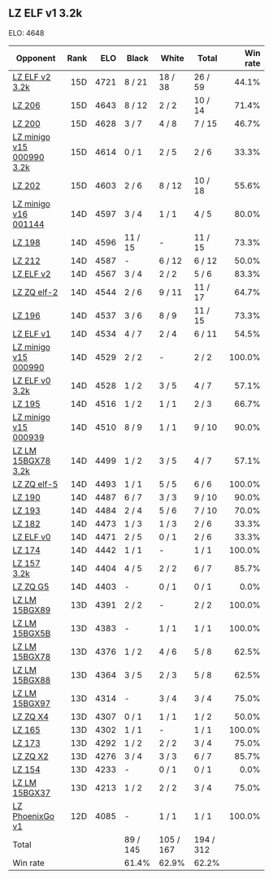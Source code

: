 ## LZ ELF v1 3.2k ##

ELO: 4648

Opponent | Rank | ELO | Black | White | Total | Win rate
---------|-----:|----:|-------|-------|-------|-------:
[LZ ELF v2 3.2k](LZ%20ELF%20v2%203.2k.md) | 15D | 4721 | 8 / 21 | 18 / 38 | 26 / 59 | 44.1%
[LZ 206](LZ%20206.md) | 15D | 4643 | 8 / 12 | 2 / 2 | 10 / 14 | 71.4%
[LZ 200](LZ%20200.md) | 15D | 4628 | 3 / 7 | 4 / 8 | 7 / 15 | 46.7%
[LZ minigo v15 000990 3.2k](LZ%20minigo%20v15%20000990%203.2k.md) | 15D | 4614 | 0 / 1 | 2 / 5 | 2 / 6 | 33.3%
[LZ 202](LZ%20202.md) | 15D | 4603 | 2 / 6 | 8 / 12 | 10 / 18 | 55.6%
[LZ minigo v16 001144](LZ%20minigo%20v16%20001144.md) | 14D | 4597 | 3 / 4 | 1 / 1 | 4 / 5 | 80.0%
[LZ 198](LZ%20198.md) | 14D | 4596 | 11 / 15 | - | 11 / 15 | 73.3%
[LZ 212](LZ%20212.md) | 14D | 4587 | - | 6 / 12 | 6 / 12 | 50.0%
[LZ ELF v2](LZ%20ELF%20v2.md) | 14D | 4567 | 3 / 4 | 2 / 2 | 5 / 6 | 83.3%
[LZ ZQ elf-2](LZ%20ZQ%20elf-2.md) | 14D | 4544 | 2 / 6 | 9 / 11 | 11 / 17 | 64.7%
[LZ 196](LZ%20196.md) | 14D | 4537 | 3 / 6 | 8 / 9 | 11 / 15 | 73.3%
[LZ ELF v1](LZ%20ELF%20v1.md) | 14D | 4534 | 4 / 7 | 2 / 4 | 6 / 11 | 54.5%
[LZ minigo v15 000990](LZ%20minigo%20v15%20000990.md) | 14D | 4529 | 2 / 2 | - | 2 / 2 | 100.0%
[LZ ELF v0 3.2k](LZ%20ELF%20v0%203.2k.md) | 14D | 4528 | 1 / 2 | 3 / 5 | 4 / 7 | 57.1%
[LZ 195](LZ%20195.md) | 14D | 4516 | 1 / 2 | 1 / 1 | 2 / 3 | 66.7%
[LZ minigo v15 000939](LZ%20minigo%20v15%20000939.md) | 14D | 4510 | 8 / 9 | 1 / 1 | 9 / 10 | 90.0%
[LZ LM 15BGX78 3.2k](LZ%20LM%2015BGX78%203.2k.md) | 14D | 4499 | 1 / 2 | 3 / 5 | 4 / 7 | 57.1%
[LZ ZQ elf-5](LZ%20ZQ%20elf-5.md) | 14D | 4493 | 1 / 1 | 5 / 5 | 6 / 6 | 100.0%
[LZ 190](LZ%20190.md) | 14D | 4487 | 6 / 7 | 3 / 3 | 9 / 10 | 90.0%
[LZ 193](LZ%20193.md) | 14D | 4484 | 2 / 4 | 5 / 6 | 7 / 10 | 70.0%
[LZ 182](LZ%20182.md) | 14D | 4473 | 1 / 3 | 1 / 3 | 2 / 6 | 33.3%
[LZ ELF v0](LZ%20ELF%20v0.md) | 14D | 4471 | 2 / 5 | 0 / 1 | 2 / 6 | 33.3%
[LZ 174](LZ%20174.md) | 14D | 4442 | 1 / 1 | - | 1 / 1 | 100.0%
[LZ 157 3.2k](LZ%20157%203.2k.md) | 14D | 4404 | 4 / 5 | 2 / 2 | 6 / 7 | 85.7%
[LZ ZQ G5](LZ%20ZQ%20G5.md) | 14D | 4403 | - | 0 / 1 | 0 / 1 | 0.0%
[LZ LM 15BGX89](LZ%20LM%2015BGX89.md) | 13D | 4391 | 2 / 2 | - | 2 / 2 | 100.0%
[LZ LM 15BGX5B](LZ%20LM%2015BGX5B.md) | 13D | 4383 | - | 1 / 1 | 1 / 1 | 100.0%
[LZ LM 15BGX78](LZ%20LM%2015BGX78.md) | 13D | 4376 | 1 / 2 | 4 / 6 | 5 / 8 | 62.5%
[LZ LM 15BGX88](LZ%20LM%2015BGX88.md) | 13D | 4364 | 3 / 5 | 2 / 3 | 5 / 8 | 62.5%
[LZ LM 15BGX97](LZ%20LM%2015BGX97.md) | 13D | 4314 | - | 3 / 4 | 3 / 4 | 75.0%
[LZ ZQ X4](LZ%20ZQ%20X4.md) | 13D | 4307 | 0 / 1 | 1 / 1 | 1 / 2 | 50.0%
[LZ 165](LZ%20165.md) | 13D | 4302 | 1 / 1 | - | 1 / 1 | 100.0%
[LZ 173](LZ%20173.md) | 13D | 4292 | 1 / 2 | 2 / 2 | 3 / 4 | 75.0%
[LZ ZQ X2](LZ%20ZQ%20X2.md) | 13D | 4276 | 3 / 4 | 3 / 3 | 6 / 7 | 85.7%
[LZ 154](LZ%20154.md) | 13D | 4233 | - | 0 / 1 | 0 / 1 | 0.0%
[LZ LM 15BGX37](LZ%20LM%2015BGX37.md) | 13D | 4213 | 1 / 2 | 2 / 2 | 3 / 4 | 75.0%
[LZ PhoenixGo v1](LZ%20PhoenixGo%20v1.md) | 12D | 4085 | - | 1 / 1 | 1 / 1 | 100.0%
Total | | | 89 / 145 | 105 / 167 | 194 / 312 | 
Win rate| | | 61.4% | 62.9% | 62.2% | 

